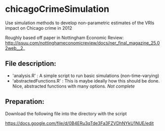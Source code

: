# chicagoCrimeSimulation
Use simulation methods to develop non-parametric estimates of the VRIs impact on Chicago crime in 2012

Roughly based off paper in Nottingham Economic Review:
http://issuu.com/nottinghameconomicreview/docs/ner_final_magazine_25.02web__2_ 

## File description: 

- 'analysis.R' : A simple script to run basic simulations (non-time-varying)
- 'abstractedFunctions.R' : This is maybe ideally how this should be done. Nice, abstracted functions with many options. *Not complete*

## Preparation: 

Download the following file into the directory with the script

https://docs.google.com/file/d/0B4ERu3qTde3Fa3FZVDhNYkU1NUE/edit
